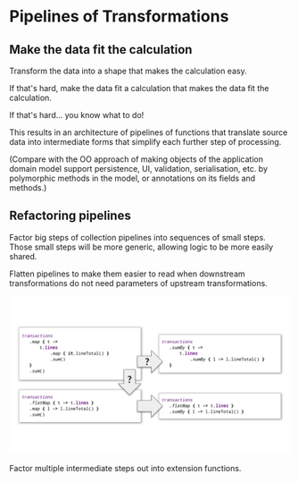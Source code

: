 # Pipelines of Transformations

## Make the data fit the calculation

Transform the data into a shape that makes the calculation easy.

If that's hard, make the data fit a calculation that makes the data fit the calculation.

If that's hard... you know what to do!

This results in an architecture of pipelines of functions that translate source data into intermediate forms that simplify each further step of processing.

(Compare with the OO approach of making objects of the application domain model support persistence, UI, validation, serialisation, etc. by polymorphic methods in the model, or annotations on its fields and methods.)

## Refactoring pipelines

Factor big steps of collection pipelines into sequences of small steps.  Those small steps will be more generic, allowing logic to be more easily shared.

Flatten pipelines to make them easier to read when downstream transformations do not need parameters of upstream transformations.

![Refactoring a pipeline into a sequence of steps](refactoring-pipelines.svg)

Factor multiple intermediate steps out into extension functions.
